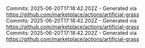 Commits: 2025-06-20T17:18:42.202Z - Generated via https://github.com/marketplace/actions/artificial-grass
<br>
Commits: 2025-06-20T17:18:42.202Z - Generated via https://github.com/marketplace/actions/artificial-grass
<br>
Commits: 2025-06-20T17:18:42.202Z - Generated via https://github.com/marketplace/actions/artificial-grass
<br>

